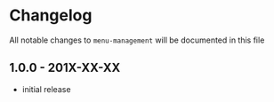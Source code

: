 # Changelog

All notable changes to `menu-management` will be documented in this file

## 1.0.0 - 201X-XX-XX

- initial release
